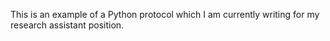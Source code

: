 This is an example of a Python protocol which I am currently writing for my research assistant position.
